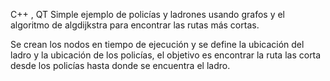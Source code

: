 C++ , QT
Simple ejemplo  de policías y ladrones usando grafos y el algoritmo de algdijkstra para encontrar las rutas más cortas.

Se crean los nodos en tiempo de ejecución y se define la ubicación del ladro y la ubicación de los policías, el objetivo es encontrar la ruta las corta desde los policías hasta donde se encuentra el ladro.
